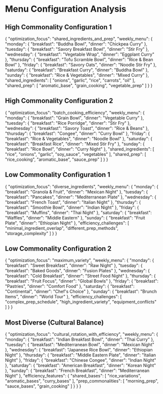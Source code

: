 # Menu Configuration Analysis

## High Commonality Configuration 1
{
  "optimization_focus": "shared_ingredients_and_prep",
  "weekly_menu": {
    "monday": {
      "breakfast": "Buddha Bowl",
      "dinner": "Chickpea Curry"
    },
    "tuesday": {
      "breakfast": "Savory Breakfast Bowl",
      "dinner": "Stir Fry"
    },
    "wednesday": {
      "breakfast": "Vegetable Wrap",
      "dinner": "Eggplant Curry"
    },
    "thursday": {
      "breakfast": "Tofu Scramble Bowl",
      "dinner": "Rice & Bean Bowl"
    },
    "friday": {
      "breakfast": "Savory Oats",
      "dinner": "Noodle Stir Fry"
    },
    "saturday": {
      "breakfast": "Breakfast Curry",
      "dinner": "Buddha Bowl"
    },
    "sunday": {
      "breakfast": "Rice & Vegetables",
      "dinner": "Mixed Curry"
    },
    "shared_ingredients": [
      "onions",
      "garlic",
      "rice",
      "carrots",
      "oil"
    ],
    "shared_prep": [
      "aromatic_base",
      "grain_cooking",
      "vegetable_prep"
    ]
  }
}

## High Commonality Configuration 2
{
  "optimization_focus": "batch_cooking_efficiency",
  "weekly_menu": {
    "monday": {
      "breakfast": "Grain Bowl",
      "dinner": "Vegetable Curry"
    },
    "tuesday": {
      "breakfast": "Rice Porridge",
      "dinner": "Stir Fry"
    },
    "wednesday": {
      "breakfast": "Savory Toast",
      "dinner": "Rice & Beans"
    },
    "thursday": {
      "breakfast": "Congee",
      "dinner": "Curry Bowl"
    },
    "friday": {
      "breakfast": "Rice & Vegetables",
      "dinner": "Noodle Bowl"
    },
    "saturday": {
      "breakfast": "Breakfast Rice",
      "dinner": "Mixed Stir Fry"
    },
    "sunday": {
      "breakfast": "Rice Bowl",
      "dinner": "Curry Night"
    },
    "shared_ingredients": [
      "rice",
      "onions",
      "garlic",
      "soy_sauce",
      "vegetables"
    ],
    "shared_prep": [
      "rice_cooking",
      "aromatic_base",
      "sauce_prep"
    ]
  }
}

## Low Commonality Configuration 1
{
  "optimization_focus": "diverse_ingredients",
  "weekly_menu": {
    "monday": {
      "breakfast": "Granola & Fruit",
      "dinner": "Mexican Night"
    },
    "tuesday": {
      "breakfast": "Pancakes",
      "dinner": "Mediterranean Plate"
    },
    "wednesday": {
      "breakfast": "French Toast",
      "dinner": "Italian Night"
    },
    "thursday": {
      "breakfast": "Smoothie Bowl",
      "dinner": "Indian Night"
    },
    "friday": {
      "breakfast": "Muffins",
      "dinner": "Thai Night"
    },
    "saturday": {
      "breakfast": "Waffles",
      "dinner": "Middle Eastern"
    },
    "sunday": {
      "breakfast": "Fruit Plate",
      "dinner": "Ethiopian Night"
    },
    "efficiency_challenges": [
      "minimal_ingredient_overlap",
      "different_prep_methods",
      "storage_complexity"
    ]
  }
}

## Low Commonality Configuration 2
{
  "optimization_focus": "maximum_variety",
  "weekly_menu": {
    "monday": {
      "breakfast": "Sweet Breakfast",
      "dinner": "Raw Night"
    },
    "tuesday": {
      "breakfast": "Baked Goods",
      "dinner": "Fusion Plates"
    },
    "wednesday": {
      "breakfast": "Cold Breakfast",
      "dinner": "Street Food Night"
    },
    "thursday": {
      "breakfast": "Fruit Focus",
      "dinner": "Global Bowls"
    },
    "friday": {
      "breakfast": "Pastries",
      "dinner": "Comfort Food"
    },
    "saturday": {
      "breakfast": "Continental",
      "dinner": "Chef's Choice"
    },
    "sunday": {
      "breakfast": "Brunch Items",
      "dinner": "World Tour"
    },
    "efficiency_challenges": [
      "complex_prep_schedule",
      "high_ingredient_variety",
      "equipment_conflicts"
    ]
  }
}

## Most Diverse (Cultural Balance)
{
  "optimization_focus": "cultural_rotation_with_efficiency",
  "weekly_menu": {
    "monday": {
      "breakfast": "Indian Breakfast Bowl",
      "dinner": "Thai Curry"
    },
    "tuesday": {
      "breakfast": "Mediterranean Bowl",
      "dinner": "Mexican Night"
    },
    "wednesday": {
      "breakfast": "Japanese Rice Bowl",
      "dinner": "Ethiopian Night"
    },
    "thursday": {
      "breakfast": "Middle Eastern Plate",
      "dinner": "Italian Night"
    },
    "friday": {
      "breakfast": "Chinese Congee",
      "dinner": "Indian Night"
    },
    "saturday": {
      "breakfast": "American Breakfast",
      "dinner": "Korean Night"
    },
    "sunday": {
      "breakfast": "French Breakfast",
      "dinner": "Mediterranean Night"
    },
    "efficiency_features": {
      "shared_bases": [
        "rice_variations",
        "aromatic_bases",
        "curry_bases"
      ],
      "prep_commonalities": [
        "morning_prep",
        "sauce_bases",
        "grain_cooking"
      ]
    }
  }
} 